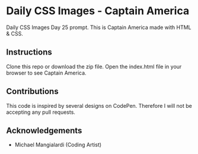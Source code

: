 # Daily CSS Images - Captain America
Daily CSS Images Day 25 prompt. This is Captain America made with HTML & CSS.

## Instructions
Clone this repo or download the zip file. Open the index.html file in your browser to see Captain America.

## Contributions
This code is inspired by several designs on CodePen. Therefore I will not be accepting any pull requests.

## Acknowledgements
* Michael Mangialardi (Coding Artist)
